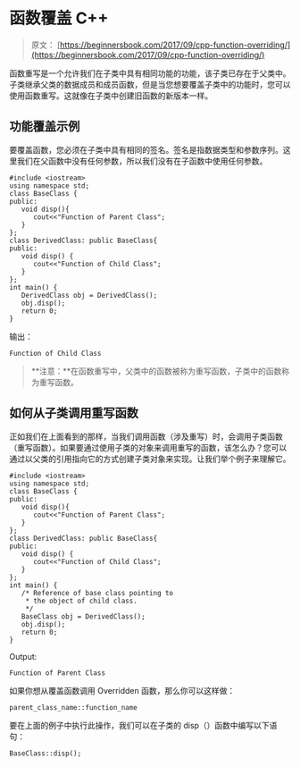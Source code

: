 # 函数覆盖 C++

> 原文： [https://beginnersbook.com/2017/09/cpp-function-overriding/](https://beginnersbook.com/2017/09/cpp-function-overriding/)

函数重写是一个允许我们在子类中具有相同功能的功能，该子类已存在于父类中。子类继承父类的数据成员和成员函数，但是当您想要覆盖子类中的功能时，您可以使用函数重写。这就像在子类中创建旧函数的新版本一样。

## 功能覆盖示例

要覆盖函数，您必须在子类中具有相同的签名。签名是指数据类型和参数序列。这里我们在父函数中没有任何参数，所以我们没有在子函数中使用任何参数。

```
#include <iostream>
using namespace std;
class BaseClass {
public:
   void disp(){
      cout<<"Function of Parent Class";
   }
};
class DerivedClass: public BaseClass{
public:
   void disp() {
      cout<<"Function of Child Class";
   }
};
int main() {
   DerivedClass obj = DerivedClass();
   obj.disp();
   return 0;
}
```

输出：

```
Function of Child Class
```

> **注意：**在函数重写中，父类中的函数被称为重写函数，子类中的函数称为重写函数。

## 如何从子类调用重写函数

正如我们在上面看到的那样，当我们调用函数（涉及重写）时，会调用子类函数（重写函数）。如果要通过使用子类的对象来调用重写的函数，该怎么办？您可以通过以父类的引用指向它的方式创建子类对象来实现。让我们举个例子来理解它。

```
#include <iostream>
using namespace std;
class BaseClass {
public:
   void disp(){
      cout<<"Function of Parent Class";
   }
};
class DerivedClass: public BaseClass{
public:
   void disp() {
      cout<<"Function of Child Class";
   }
};
int main() {
   /* Reference of base class pointing to
    * the object of child class.
    */
   BaseClass obj = DerivedClass(); 
   obj.disp();
   return 0;
}
```

Output:

```
Function of Parent Class
```

如果你想从覆盖函数调用 Overridden 函数，那么你可以这样做：

```
parent_class_name::function_name
```

要在上面的例子中执行此操作，我们可以在子类的 disp（）函数中编写以下语句：

```
BaseClass::disp();
```
